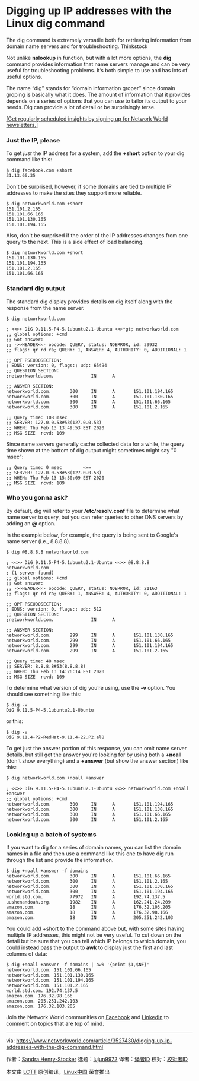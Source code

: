 [#]: collector: (lujun9972)
[#]: translator: ( )
[#]: reviewer: ( )
[#]: publisher: ( )
[#]: url: ( )
[#]: subject: (Digging up IP addresses with the Linux dig command)
[#]: via: (https://www.networkworld.com/article/3527430/digging-up-ip-addresses-with-the-dig-command.html)
[#]: author: (Sandra Henry-Stocker https://www.networkworld.com/author/Sandra-Henry_Stocker/)

Digging up IP addresses with the Linux dig command
======
The dig command is extremely versatile both for retrieving information from domain name servers and for troubleshooting.
Thinkstock

Not unlike **nslookup** in function, but with a lot more options, the **dig** command provides information that name servers manage and can be very useful for troubleshooting problems. It’s both simple to use and has lots of useful options.

The name “dig” stands for “domain information groper” since domain groping is basically what it does. The amount of information that it provides depends on a series of options that you can use to tailor its output to your needs. Dig can provide a lot of detail or be surprisingly terse.

[[Get regularly scheduled insights by signing up for Network World newsletters.]][1]

### Just the IP, please

To get _just_ the IP address for a system, add the **+short** option to your dig command like this:

```
$ dig facebook.com +short
31.13.66.35
```

Don't be surprised, however, if some domains are tied to multiple IP addresses to make the sites they support more reliable.

```
$ dig networkworld.com +short
151.101.2.165
151.101.66.165
151.101.130.165
151.101.194.165
```

Also, don't be surprised if the order of the IP addresses changes from one query to the next. This is a side effect of load balancing.

```
$ dig networkworld.com +short
151.101.130.165
151.101.194.165
151.101.2.165
151.101.66.165
```

### Standard dig output

The standard dig display provides details on dig itself along with the response from the name server.

```
$ dig networkworld.com

; <<>> DiG 9.11.5-P4-5.1ubuntu2.1-Ubuntu <<>*gt; networkworld.com
;; global options: +cmd
;; Got answer:
;; ->>HEADER<<- opcode: QUERY, status: NOERROR, id: 39932
;; flags: qr rd ra; QUERY: 1, ANSWER: 4, AUTHORITY: 0, ADDITIONAL: 1

;; OPT PSEUDOSECTION:
; EDNS: version: 0, flags:; udp: 65494
;; QUESTION SECTION:
;networkworld.com.              IN      A

;; ANSWER SECTION:
networkworld.com.       300     IN      A       151.101.194.165
networkworld.com.       300     IN      A       151.101.130.165
networkworld.com.       300     IN      A       151.101.66.165
networkworld.com.       300     IN      A       151.101.2.165

;; Query time: 108 msec
;; SERVER: 127.0.0.53#53(127.0.0.53)
;; WHEN: Thu Feb 13 13:49:53 EST 2020
;; MSG SIZE  rcvd: 109
```

Since name servers generally cache collected data for a while, the query time shown at the bottom of dig output might sometimes might say "0 msec":

[][2]

```
;; Query time: 0 msec        <==
;; SERVER: 127.0.0.53#53(127.0.0.53)
;; WHEN: Thu Feb 13 15:30:09 EST 2020
;; MSG SIZE  rcvd: 109
```

### Who you gonna ask?

By default, dig will refer to your **/etc/resolv.conf** file to determine what name server to query, but you can refer queries to other DNS servers by adding an **@** option.

In the example below, for example, the query is being sent to Google's name server (i.e., 8.8.8.8).

```
$ dig @8.8.8.8 networkworld.com

; <<>> DiG 9.11.5-P4-5.1ubuntu2.1-Ubuntu <<>> @8.8.8.8 networkworld.com
; (1 server found)
;; global options: +cmd
;; Got answer:
;; ->>HEADER<<- opcode: QUERY, status: NOERROR, id: 21163
;; flags: qr rd ra; QUERY: 1, ANSWER: 4, AUTHORITY: 0, ADDITIONAL: 1

;; OPT PSEUDOSECTION:
; EDNS: version: 0, flags:; udp: 512
;; QUESTION SECTION:
;networkworld.com.              IN      A

;; ANSWER SECTION:
networkworld.com.       299     IN      A       151.101.130.165
networkworld.com.       299     IN      A       151.101.66.165
networkworld.com.       299     IN      A       151.101.194.165
networkworld.com.       299     IN      A       151.101.2.165

;; Query time: 48 msec
;; SERVER: 8.8.8.8#53(8.8.8.8)
;; WHEN: Thu Feb 13 14:26:14 EST 2020
;; MSG SIZE  rcvd: 109
```

To determine what version of dig you’re using, use the **-v** option. You should see something like this:

```
$ dig -v
DiG 9.11.5-P4-5.1ubuntu2.1-Ubuntu
```

or this:

```
$ dig -v
DiG 9.11.4-P2-RedHat-9.11.4-22.P2.el8
```

To get just the answer portion of this response, you can omit name server details, but still get the answer you're looking for by using both a **+noall** (don't show everything) and a **+answer** (but show the answer section) like this:

```
$ dig networkworld.com +noall +answer

; <<>> DiG 9.11.5-P4-5.1ubuntu2.1-Ubuntu <<>> networkworld.com +noall +answer
;; global options: +cmd
networkworld.com.       300     IN      A       151.101.194.165
networkworld.com.       300     IN      A       151.101.130.165
networkworld.com.       300     IN      A       151.101.66.165
networkworld.com.       300     IN      A       151.101.2.165
```

### Looking up a batch of systems

If you want to dig for a series of domain names, you can list the domain names in a file and then use a command like this one to have dig run through the list and provide the information.

```
$ dig +noall +answer -f domains
networkworld.com.       300     IN      A       151.101.66.165
networkworld.com.       300     IN      A       151.101.2.165
networkworld.com.       300     IN      A       151.101.130.165
networkworld.com.       300     IN      A       151.101.194.165
world.std.com.          77972   IN      A       192.74.137.5
uushenandoah.org.       1982    IN      A       162.241.24.209
amazon.com.             18      IN      A       176.32.103.205
amazon.com.             18      IN      A       176.32.98.166
amazon.com.             18      IN      A       205.251.242.103
```

You could add +short to the command above but, with some sites having multiple IP addresses, this might not be very useful. To cut down on the detail but be sure that you can tell which IP belongs to which domain, you could instead pass the output to **awk** to display just the first and last columns of data:

```
$ dig +noall +answer -f domains | awk '{print $1,$NF}'
networkworld.com. 151.101.66.165
networkworld.com. 151.101.130.165
networkworld.com. 151.101.194.165
networkworld.com. 151.101.2.165
world.std.com. 192.74.137.5
amazon.com. 176.32.98.166
amazon.com. 205.251.242.103
amazon.com. 176.32.103.205
```

Join the Network World communities on [Facebook][3] and [LinkedIn][4] to comment on topics that are top of mind.

--------------------------------------------------------------------------------

via: https://www.networkworld.com/article/3527430/digging-up-ip-addresses-with-the-dig-command.html

作者：[Sandra Henry-Stocker][a]
选题：[lujun9972][b]
译者：[译者ID](https://github.com/译者ID)
校对：[校对者ID](https://github.com/校对者ID)

本文由 [LCTT](https://github.com/LCTT/TranslateProject) 原创编译，[Linux中国](https://linux.cn/) 荣誉推出

[a]: https://www.networkworld.com/author/Sandra-Henry_Stocker/
[b]: https://github.com/lujun9972
[1]: https://www.networkworld.com/newsletters/signup.html
[2]: https://www.networkworld.com/article/3440100/take-the-intelligent-route-with-consumption-based-storage.html?utm_source=IDG&utm_medium=promotions&utm_campaign=HPE21620&utm_content=sidebar ( Take the Intelligent Route with Consumption-Based Storage)
[3]: https://www.facebook.com/NetworkWorld/
[4]: https://www.linkedin.com/company/network-world
